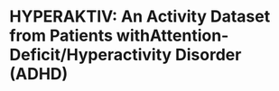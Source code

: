 # HYPERAKTIV: An Activity Dataset from Patients withAttention-Deficit/Hyperactivity Disorder (ADHD)
